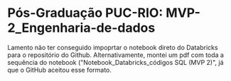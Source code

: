 # Pós-Graduação PUC-RIO: MVP-2_Engenharia-de-dados

Lamento não ter conseguido impoprtar o notebook direto do Databricks para o repositório do Github. Alternativamente, montei um pdf com toda a sequência do notebook ("Notebook_Databricks_códigos SQL (MVP 2)", já que o GitHub aceitou esse formato. 
